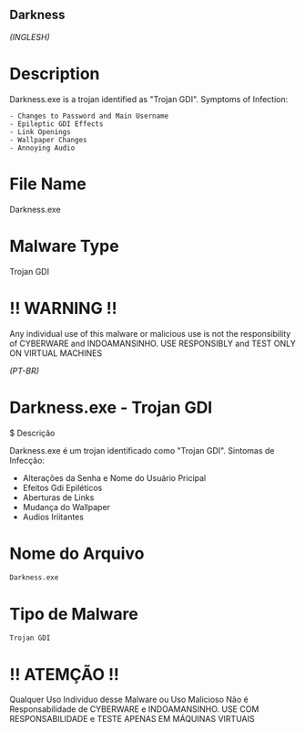 ## Darkness

*(INGLESH)*
# Description

Darkness.exe is a trojan identified as "Trojan GDI". Symptoms of Infection:

    - Changes to Password and Main Username
    - Epileptic GDI Effects
    - Link Openings
    - Wallpaper Changes
    - Annoying Audio

# File Name

  Darkness.exe

# Malware Type

  Trojan GDI

# !! WARNING !!

Any individual use of this malware or malicious use is not the responsibility of CYBERWARE and INDOAMANSINHO. USE RESPONSIBLY and TEST ONLY ON VIRTUAL MACHINES

*(PT-BR)*
# Darkness.exe - Trojan GDI
$ Descrição

Darkness.exe é um trojan identificado como "Trojan GDI". Sintomas de Infecção:
  - Alterações da Senha e Nome do Usuário Pricipal
  - Efeitos Gdi Epiléticos
  - Aberturas de Links
  - Mudança do Wallpaper
  - Audios Iriitantes

# Nome do Arquivo

    Darkness.exe

# Tipo de Malware

    Trojan GDI


# !! ATEMÇÃO !!

Qualquer Uso Individuo desse Malware ou Uso Malicioso Não é Responsabilidade de CYBERWARE e INDOAMANSINHO. USE COM RESPONSABILIDADE e TESTE APENAS EM MÁQUINAS VIRTUAIS

